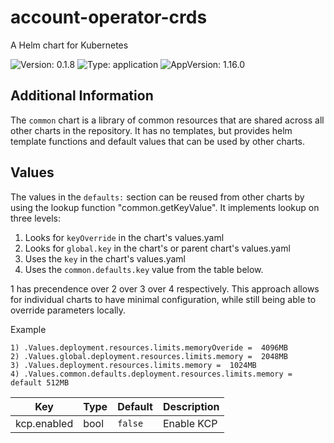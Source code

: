 # account-operator-crds

A Helm chart for Kubernetes

![Version: 0.1.8](https://img.shields.io/badge/Version-0.1.8-informational?style=flat-square) ![Type: application](https://img.shields.io/badge/Type-application-informational?style=flat-square) ![AppVersion: 1.16.0](https://img.shields.io/badge/AppVersion-1.16.0-informational?style=flat-square)

## Additional Information

The `common` chart is a library of common resources that are shared across all other charts in the repository. It has no templates, but provides helm template functions and default values that can be used by other charts.

## Values

The values in the `defaults:` section can be reused from other charts by using the lookup function "common.getKeyValue". It implements lookup on three levels:

1. Looks for `keyOverride` in the chart's values.yaml
2. Looks for `global.key` in the chart's or parent chart's values.yaml
3. Uses the `key` in the chart's values.yaml
4. Uses the `common.defaults.key` value from the table below.

1 has precendence over 2 over 3 over 4 respectively. This approach allows for individual charts to have minimal configuration, while still being able to override parameters locally.

Example
```
1) .Values.deployment.resources.limits.memoryOveride =  4096MB
2) .Values.global.deployment.resources.limits.memory =  2048MB
3) .Values.deployment.resources.limits.memory =  1024MB
4) .Values.common.defaults.deployment.resources.limits.memory = default 512MB
```

| Key | Type | Default | Description |
|-----|------|---------|-------------|
| kcp.enabled | bool | `false` | Enable KCP |


